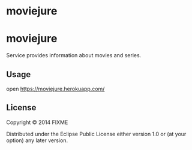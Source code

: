 moviejure
=========

# moviejure

Service provides information about movies and series.

## Usage

open https://moviejure.herokuapp.com/

## License

Copyright © 2014 FIXME

Distributed under the Eclipse Public License either version 1.0 or (at
your option) any later version.
